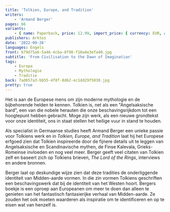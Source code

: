 ```yaml
---
title: 'Tolkien, Europe, and Tradition'
writers:
    - 'Armand Berger'
pages: 66
variants:
    - { name: Paperback, price: 12.99, import_price: { currency: EUR, amount: 9.2 }, isbn: 978-1-914208-97-3, size: { height: 216, width: 140, depth: 4 }, supplier: 'Ex Libris' }
publishers: Arktos
date: '2022-09-26'
languages: Engels
front: 679d75a6-5a46-4cba-8f98-f10a4e3efa40.jpg
subtitle: 'From Civilisation to the Dawn of Imagination'
tags:
    - Europa
    - Mythologie
    - Traditie
back: 7ad657a3-bb55-4f8f-8d62-ec1dd29f5030.jpg
pretty: true
---
```


Het is aan de Europese mens om zijn moderne mythologie en de bijbehorende helden te kennen. Tolkien is, net als een "Angelsaksische bard", een van die nobele herauten die onze beschavingsrijkdom tot een hoogtepunt hebben gebracht. Moge zijn werk, als een nieuwe grondtekst voor onze identiteit, ons in staat stellen het heilige vuur in stand te houden.

Als specialist in Germaanse studies heeft Armand Berger een unieke passie voor Tolkiens werk en in *Tolkien, Europe, and Tradition* laat hij het Europese erfgoed zien dat Tolkien inspireerde door de fijnere details uit te leggen van Angelsaksische en Scandinavische mythen, de Finse Kalevala, Grieks-Romeinse invloeden en nog veel meer. Berger geeft veel citaten van Tolkien zelf en baseert zich op Tolkiens brieven, *The Lord of the Rings*, interviews en andere bronnen.

Berger laat op deskundige wijze zien dat deze tradities de onderliggende identiteit van Midden-aarde vormen. In die zin vormen Tolkiens geschriften een beschavingswerk dat bij de identiteit van het Westen hoort. Bergers boekje is een oproep aan Europeanen om meer te doen dan alleen te genieten van het fantastisch fantasierijke verhaal van Midden-aarde. Ze zouden het ook moeten waarderen als inspiratie om te identificeren en op te eisen wat van henzelf is.
